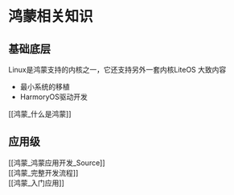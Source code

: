 # 鸿蒙相关知识
## 基础底层
Linux是鸿蒙支持的内核之一，它还支持另外一套内核LiteOS
大致内容
+ 最小系统的移植
+ HarmoryOS驱动开发

[[鸿蒙_什么是鸿蒙]]


## 应用级
[[鸿蒙_鸿蒙应用开发_Source]]  
[[鸿蒙_完整开发流程]]  
[[鸿蒙_入门应用]]  
